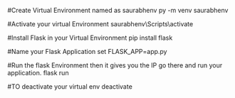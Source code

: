 #Create Virtual Environment named as saurabhenv
py -m venv saurabhenv

#Activate your virtual Environment
saurabhenv\Scripts\activate

#Install Flask in your Virtual Environment
pip install flask

#Name your Flask Application
set FLASK_APP=app.py

#Run the flask Environment then it gives you the IP go there and run your application.
flask run

#TO deactivate your virtual env
deactivate